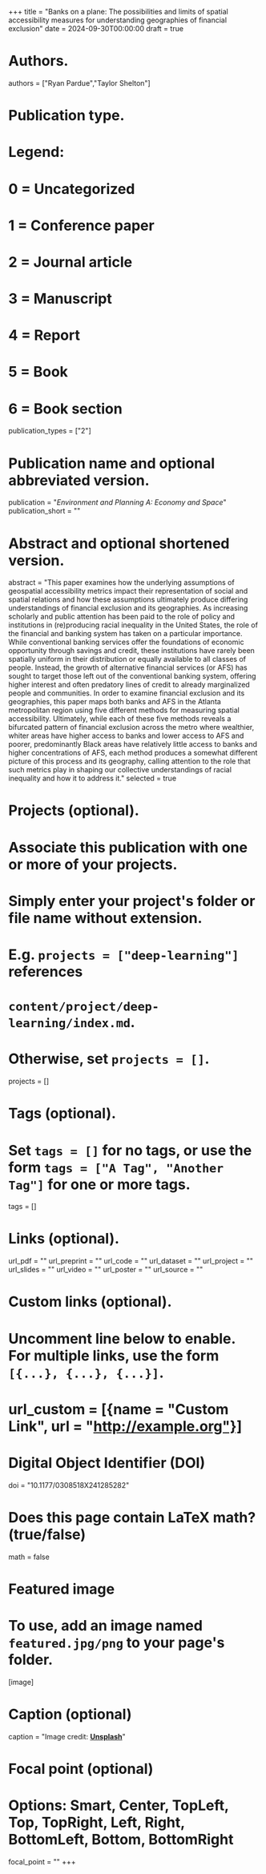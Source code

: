 +++
title = "Banks on a plane: The possibilities and limits of spatial accessibility measures for understanding geographies of financial exclusion"
date = 2024-09-30T00:00:00
draft = true

# Authors.
authors = ["Ryan Pardue","Taylor Shelton"]

# Publication type.
# Legend:
# 0 = Uncategorized
# 1 = Conference paper
# 2 = Journal article
# 3 = Manuscript
# 4 = Report
# 5 = Book
# 6 = Book section
publication_types = ["2"]

# Publication name and optional abbreviated version.
publication = "_Environment and Planning A: Economy and Space_"
publication_short = ""

# Abstract and optional shortened version.
abstract = "This paper examines how the underlying assumptions of geospatial accessibility metrics impact their representation of social and spatial relations and how these assumptions ultimately produce differing understandings of financial exclusion and its geographies. As increasing scholarly and public attention has been paid to the role of policy and institutions in (re)producing racial inequality in the United States, the role of the financial and banking system has taken on a particular importance. While conventional banking services offer the foundations of economic opportunity through savings and credit, these institutions have rarely been spatially uniform in their distribution or equally available to all classes of people. Instead, the growth of alternative financial services (or AFS) has sought to target those left out of the conventional banking system, offering higher interest and often predatory lines of credit to already marginalized people and communities. In order to examine financial exclusion and its geographies, this paper maps both banks and AFS in the Atlanta metropolitan region using five different methods for measuring spatial accessibility. Ultimately, while each of these five methods reveals a bifurcated pattern of financial exclusion across the metro where wealthier, whiter areas have higher access to banks and lower access to AFS and poorer, predominantly Black areas have relatively little access to banks and higher concentrations of AFS, each method produces a somewhat different picture of this process and its geography, calling attention to the role that such metrics play in shaping our collective understandings of racial inequality and how it to address it."
selected = true

# Projects (optional).
#   Associate this publication with one or more of your projects.
#   Simply enter your project's folder or file name without extension.
#   E.g. `projects = ["deep-learning"]` references 
#   `content/project/deep-learning/index.md`.
#   Otherwise, set `projects = []`.
projects = []

# Tags (optional).
#   Set `tags = []` for no tags, or use the form `tags = ["A Tag", "Another Tag"]` for one or more tags.
tags = []

# Links (optional).
url_pdf = ""
url_preprint = ""
url_code = ""
url_dataset = ""
url_project = ""
url_slides = ""
url_video = ""
url_poster = ""
url_source = ""

# Custom links (optional).
#   Uncomment line below to enable. For multiple links, use the form `[{...}, {...}, {...}]`.
# url_custom = [{name = "Custom Link", url = "http://example.org"}]

# Digital Object Identifier (DOI)
doi = "10.1177/0308518X241285282"

# Does this page contain LaTeX math? (true/false)
math = false

# Featured image
# To use, add an image named `featured.jpg/png` to your page's folder. 
[image]
  # Caption (optional)
  caption = "Image credit: [**Unsplash**](https://unsplash.com/photos/pLCdAaMFLTE)"

  # Focal point (optional)
  # Options: Smart, Center, TopLeft, Top, TopRight, Left, Right, BottomLeft, Bottom, BottomRight
  focal_point = ""
+++

